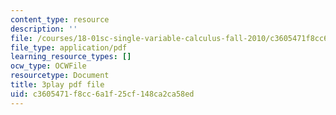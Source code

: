 ```yaml
---
content_type: resource
description: ''
file: /courses/18-01sc-single-variable-calculus-fall-2010/c3605471f8cc6a1f25cf148ca2ca58ed_5q_3FDOkVRQ.pdf
file_type: application/pdf
learning_resource_types: []
ocw_type: OCWFile
resourcetype: Document
title: 3play pdf file
uid: c3605471-f8cc-6a1f-25cf-148ca2ca58ed
---
```

